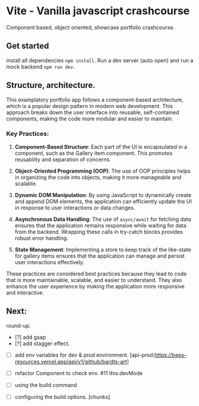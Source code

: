 # Vite - Vanilla javascript crashcourse

Component based, object oriented, showcase portfolio crashcourse.

## Get started

install all dependencies `npm install`. Run a dev server (auto open) and run a mock backend `npm run dev`.

## Structure, architecture.

This examplatory portfolio app follows a component-based architecture, which is a popular design pattern in modern web development. This approach breaks down the user interface into reusable, self-contained components, making the code more modular and easier to maintain.

### Key Practices:

1. **Component-Based Structure**: Each part of the UI is encapsulated in a component, such as the Gallery item component. This promotes reusability and separation of concerns.

2. **Object-Oriented Programming (OOP)**: The use of OOP principles helps in organizing the code into objects, making it more manageable and scalable.

3. **Dynamic DOM Manipulation**: By using JavaScript to dynamically create and append DOM elements, the application can efficiently update the UI in response to user interactions or data changes.

4. **Asynchronous Data Handling**: The use of `async/await` for fetching data ensures that the application remains responsive while waiting for data from the backend. Wrapping these calls in try-catch blocks provides robust error handling.

5. **State Management**: Implementing a store to keep track of the like-state for gallery items ensures that the application can manage and persist user interactions effectively.

These practices are considered best practices because they lead to code that is more maintainable, scalable, and easier to understand. They also enhance the user experience by making the application more responsive and interactive.

## Next:

round-up.

- [?] add gsap
- [?] add stagger effect.
- [ ] add env variables for dev & prod environment. [api-prod:https://bees-resources.vercel.app/api/v1/github/bardts-art]
- [ ] refactor Component to check env. #11 this.devMode
- [ ] using the build command
- [ ] configuring the build options. [chunks]

